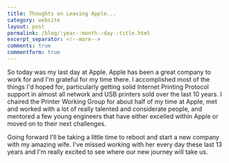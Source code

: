 ```yaml
---
title: Thoughts on Leaving Apple...
category: website
layout: post
permalink: /blog/:year-:month-:day-:title.html
excerpt_separator: <!--more-->
comments: true
commentform: true
---
```


So today was my last day at Apple. Apple has been a great company to work for and I'm grateful for my time there. I accomplished most of the things I'd hoped for, particularly getting solid Internet Printing Protocol support in almost all network and USB printers sold over the last 10 years. I chaired the Printer Working Group for about half of my time at Apple, met and worked with a lot of really talented and considerate people, and mentored a few young engineers that have either excelled within Apple or moved on to their next challenges.

Going forward I'll be taking a little time to reboot and start a new company with my amazing wife. I've missed working with her every day these last 13 years and I'm really excited to see where our new journey will take us.

